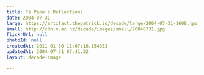 ```yaml
---
title: Te Papa's Reflections
date: 2004-07-31
large: https://artifact.thepatrick.io/decade/large/2004-07-31-1608.jpg
small: http://cdn.m.ac.nz/decade/images/small/20040731.jpg
flickrUrl: null
photoId: null
createdAt: 2011-01-30 11:07:16.154353
updatedAt: 2004-07-31 07:41:32
layout: decade-image

---
```


